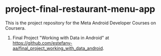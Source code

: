 # project-final-restaurant-menu-app
This is the project repository for the Meta Android Developer Courses on Coursera.
1. Final Project "Working with Data in Android" at https://github.com/estefany-aa/final_project_working_with_data_android.
